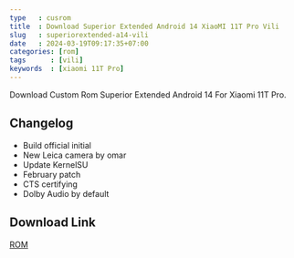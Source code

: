 ```yaml
---
type   : cusrom
title  : Download Superior Extended Android 14 XiaoMI 11T Pro Vili
slug   : superiorextended-a14-vili
date   : 2024-03-19T09:17:35+07:00
categories: [rom]
tags      : [vili]
keywords  : [xiaomi 11T Pro]
---
```


Download Custom Rom Superior Extended Android 14 For Xiaomi 11T Pro.

## Changelog
- Build official initial 
- New Leica camera by omar
- Update KernelSU
- February patch
- CTS certifying
- Dolby Audio by default


## Download Link
[ROM](https://master.dl.sourceforge.net/project/superiorextended/vili/gapps/SuperiorExtended-OFFICIAL-14-vili-GAPPS-20240312-1633.zip)

